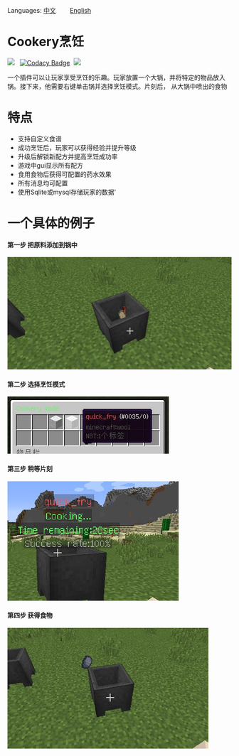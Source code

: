 Languages: [中文](README.md) &nbsp;&nbsp;&nbsp;&nbsp;&nbsp;&nbsp; [English](README_EN.md)

# Cookery烹饪
![](https://img.shields.io/badge/Framework-TabooLib-brightgreen) &nbsp; [![Codacy Badge](https://app.codacy.com/project/badge/Grade/bd00095d26224589a22ec1306ce20890)](https://www.codacy.com/gh/kqnan/Cookery/dashboard?utm_source=github.com&amp;utm_medium=referral&amp;utm_content=kqnan/Cookery&amp;utm_campaign=Badge_Grade)&nbsp; ![](https://img.shields.io/github/languages/code-size/kqnan/Cookery)


一个插件可以让玩家享受烹饪的乐趣。玩家放置一个大锅，并将特定的物品放入锅。接下来，他需要右键单击锅并选择烹饪模式。片刻后，
从大锅中喷出的食物


# 特点
* 支持自定义食谱
* 成功烹饪后，玩家可以获得经验并提升等级
* 升级后解锁新配方并提高烹饪成功率
* 游戏中gui显示所有配方
* 食用食物后获得可配置的药水效果
* 所有消息均可配置
* 使用Sqlite或mysql存储玩家的数据'

# 一个具体的例子

#### 第一步 把原料添加到锅中

![](imges/drop%20items.jpg )

#### 第二步 选择烹饪模式

![](imges/choose%20mode.jpg)

#### 第三步 稍等片刻

![](imges/waiting.jpg)

#### 第四步 获得食物

![](imges/result.jpg)